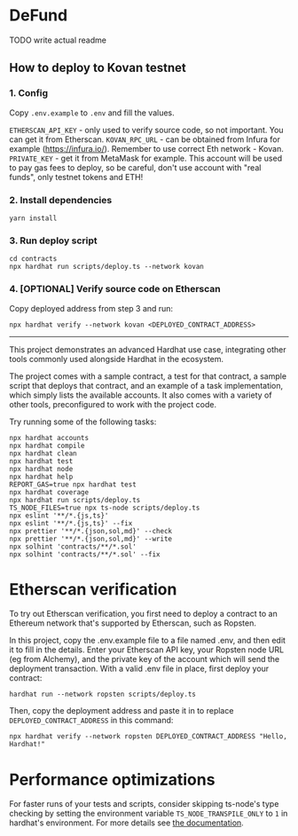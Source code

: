 # DeFund

TODO write actual readme

## How to deploy to Kovan testnet

### 1. Config
Copy `.env.example` to `.env` and fill the values.

`ETHERSCAN_API_KEY` - only used to verify source code, so not important. You can get it from Etherscan.
`KOVAN_RPC_URL` - can be obtained from Infura for example (https://infura.io/). Remember to use correct Eth network - Kovan.
`PRIVATE_KEY` - get it from MetaMask for example. This account will be used to pay gas fees to deploy, so be careful, don't use account with "real funds", only testnet tokens and ETH! 

### 2. Install dependencies

```shell
yarn install
```

### 3. Run deploy script

```shell
cd contracts
npx hardhat run scripts/deploy.ts --network kovan
```

### 4. [OPTIONAL] Verify source code on Etherscan 

Copy deployed address from step 3 and run:

```shell
npx hardhat verify --network kovan <DEPLOYED_CONTRACT_ADDRESS>
```

---------

This project demonstrates an advanced Hardhat use case, integrating other tools commonly used alongside Hardhat in the ecosystem.

The project comes with a sample contract, a test for that contract, a sample script that deploys that contract, and an example of a task implementation, which simply lists the available accounts. It also comes with a variety of other tools, preconfigured to work with the project code.

Try running some of the following tasks:

```shell
npx hardhat accounts
npx hardhat compile
npx hardhat clean
npx hardhat test
npx hardhat node
npx hardhat help
REPORT_GAS=true npx hardhat test
npx hardhat coverage
npx hardhat run scripts/deploy.ts
TS_NODE_FILES=true npx ts-node scripts/deploy.ts
npx eslint '**/*.{js,ts}'
npx eslint '**/*.{js,ts}' --fix
npx prettier '**/*.{json,sol,md}' --check
npx prettier '**/*.{json,sol,md}' --write
npx solhint 'contracts/**/*.sol'
npx solhint 'contracts/**/*.sol' --fix
```

# Etherscan verification

To try out Etherscan verification, you first need to deploy a contract to an Ethereum network that's supported by Etherscan, such as Ropsten.

In this project, copy the .env.example file to a file named .env, and then edit it to fill in the details. Enter your Etherscan API key, your Ropsten node URL (eg from Alchemy), and the private key of the account which will send the deployment transaction. With a valid .env file in place, first deploy your contract:

```shell
hardhat run --network ropsten scripts/deploy.ts
```

Then, copy the deployment address and paste it in to replace `DEPLOYED_CONTRACT_ADDRESS` in this command:

```shell
npx hardhat verify --network ropsten DEPLOYED_CONTRACT_ADDRESS "Hello, Hardhat!"
```

# Performance optimizations

For faster runs of your tests and scripts, consider skipping ts-node's type checking by setting the environment variable `TS_NODE_TRANSPILE_ONLY` to `1` in hardhat's environment. For more details see [the documentation](https://hardhat.org/guides/typescript.html#performance-optimizations).
